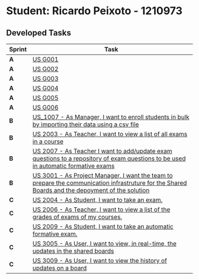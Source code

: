 # Student: Ricardo Peixoto - 1210973

## Developed Tasks

| Sprint | Task                                                                                                                                                       |
|--------|------------------------------------------------------------------------------------------------------------------------------------------------------------|
| **A**  | [US G001](../us_g001/readme.md)                                                                                                                            |
| **A**  | [US G002](../us_g002/readme.md)                                                                                                                            |
| **A**  | [US G003](../us_g003/readme.md)                                                                                                                            |
| **A**  | [US G004](../us_g004/readme.md)                                                                                                                            |
| **A**  | [US G005](../us_g005/readme.md)                                                                                                                            |
| **A**  | [US G006](../us_g006/readme.md)                                                                                                                            |
| **B**  | [US_1007 - As Manager, I want to enroll students in bulk by importing their data using a csv file](../us_1007/readme.md)                                   |
| **B**  | [US 2003 - As Teacher, I want to view a list of all exams in a course](../US_2003/readme.md)                                                               |
| **B**  | [US 2007 - As Teacher I want to add/update exam questions to a repository of exam questions to be used in automatic formative exams](../us_2007/readme.md) |
| **B**  | [US 3001 - As Project Manager, I want the team to prepare the communication infrastruture for the Shared Boards and the depoyment of the solution](../us_3001/readme.md)                                                                                                                         |
| **C**  | [US 2004 - As Student, I want to take an exam.](../us_2004/readme.md)                                                                                      |
| **C**  | [US 2006 - As Teacher, I want to view a list of the grades of exams of my courses.](../us_2006/readme.md)                                                  |
| **C**  | [US 2009 - As Student, I want to take an automatic formative exam.](../us_2009/readme.md)                                                                  |
| **C**  | [US 3005 - As User, I want to view, in real-time, the updates in the shared boards](../us_3005/readme.md)                                                  |
| **C**  | [US 3009 - As User, I want to view the history of updates on a board](../us_3009/readme.md)                                                                |
